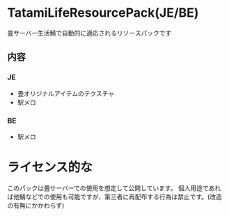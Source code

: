 # TatamiLifeResourcePack(JE/BE)
畳サーバー生活鯖で自動的に適応されるリソースパックです

## 内容
### JE
+ 畳オリジナルアイテムのテクスチャ
+ 駅メロ

### BE
+ 駅メロ

# ライセンス的な
このパックは畳サーバーでの使用を想定して公開しています。
個人用途であれば他鯖などでの使用も可能ですが、第三者に再配布する行為は禁止です。(改造の有無にかかわらず)
